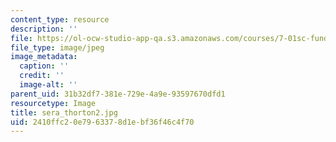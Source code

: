 ```yaml
---
content_type: resource
description: ''
file: https://ol-ocw-studio-app-qa.s3.amazonaws.com/courses/7-01sc-fundamentals-of-biology-fall-2011/2410ffc20e7963378d1ebf36f46c4f70_sera_thorton2.jpg
file_type: image/jpeg
image_metadata:
  caption: ''
  credit: ''
  image-alt: ''
parent_uid: 31b32df7-381e-729e-4a9e-93597670dfd1
resourcetype: Image
title: sera_thorton2.jpg
uid: 2410ffc2-0e79-6337-8d1e-bf36f46c4f70
---
```

